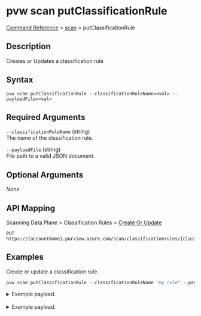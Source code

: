 # pvw scan putClassificationRule
[Command Reference](../../../README.md#command-reference) > [scan](./main.md) > putClassificationRule

## Description
Creates or Updates a classification rule

## Syntax
```
pvw scan putClassificationRule --classificationRuleName=<val> --payloadFile=<val>
```

## Required Arguments
`--classificationRuleName` (string)  
The name of the classification rule.

`--payloadFile` (string)  
File path to a valid JSON document.

## Optional Arguments
*None*

## API Mapping
Scanning Data Plane > Classification Rules > [Create Or Update](https://docs.microsoft.com/en-us/rest/api/purview/scanningdataplane/classification-rules/create-or-update)
```
PUT https://{accountName}.purview.azure.com/scan/classificationrules/{classificationRuleName}
```

## Examples
Create or update a classification rule.
```powershell
pvw scan putClassificationRule --classificationRuleName "my_rule" --payloadFile "/path/to/file.json"
```
<details><summary>Example payload.</summary>
<p>

```json
{
    "kind": "Custom",
    "name": "my_rule",
    "properties": {
        "classificationAction": "Keep",
        "classificationName": "Twitter Handle",
        "columnPatterns": [],
        "dataPatterns": [
            {
                "kind": "Regex",
                "pattern": "^@[a-zA-Z0-9]{5,15}$"
            }
        ],
        "description": "",
        "minimumDistinctMatchCount": null,
        "minimumPercentageMatch": 60.0
    }
}
```
</p>
</details><br />

<details><summary>Example payload.</summary>
<p>

```json
{
    "name":"my_rule",
    "kind":"Custom",
    "properties": {
        "description":"",
        "classificationName":"Twitter_Handle",
        "columnPatterns":[],
        "dataPatterns":[],
        "minimumPercentageMatch":60,
        "classificationRuleBloomFilter": {
            "sourceFileName":"dictionary.csv",
            "cookedBloomFilter":"sQPxegwAAAABBwgAAAAAAAYAAAAOAAAAFQAAAAAAAACN3Af9UPI7AkpL4RHZO4cIMGVXnTVGQSV07TARgE35QWHFVBaaYZwDr9WZlVdGKmc=",
            "bloomFilterName":null
        }
    }
}
```
</p>
</details>
